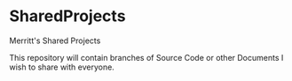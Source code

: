 # SharedProjects
Merritt's Shared Projects

This repository will contain branches of Source Code or other Documents I wish to share with everyone.


